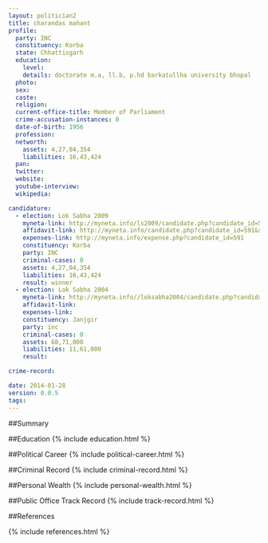 ```yaml
---
layout: politician2
title: charandas mahant
profile: 
  party: INC
  constituency: Korba
  state: Chhattisgarh
  education: 
    level: 
    details: doctorate m.a, ll.b, p.hd barkatullha university bhopal
  photo: 
  sex: 
  caste: 
  religion: 
  current-office-title: Member of Parliament
  crime-accusation-instances: 0
  date-of-birth: 1956
  profession: 
  networth: 
    assets: 4,27,04,354
    liabilities: 16,43,424
  pan: 
  twitter: 
  website: 
  youtube-interview: 
  wikipedia: 

candidature: 
  - election: Lok Sabha 2009
    myneta-link: http://myneta.info/ls2009/candidate.php?candidate_id=591
    affidavit-link: http://myneta.info/candidate.php?candidate_id=591&scan=original
    expenses-link: http://myneta.info/expense.php?candidate_id=591
    constituency: Korba 
    party: INC
    criminal-cases: 0
    assets: 4,27,04,354
    liabilities: 16,43,424
    result: winner 
  - election: Lok Sabha 2004
    myneta-link: http://myneta.info//loksabha2004/candidate.php?candidate_id=927
    affidavit-link: 
    expenses-link: 
    constituency: Janjgir 
    party: inc
    criminal-cases: 0
    assets: 68,71,000
    liabilities: 11,61,000
    result:  

crime-record: 

date: 2014-01-28
version: 0.0.5
tags: 
---
```

##Summary


##Education
{% include education.html %}


##Political Career
{% include political-career.html %}


##Criminal Record
{% include criminal-record.html %}


##Personal Wealth
{% include personal-wealth.html %}


##Public Office Track Record
{% include track-record.html %}


##References


{% include references.html %}